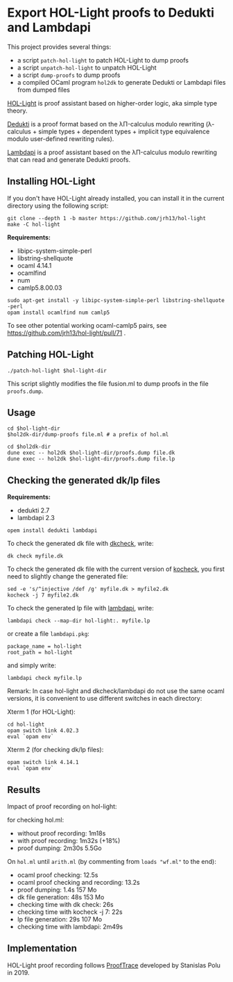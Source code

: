 Export HOL-Light proofs to Dedukti and Lambdapi
===============================================

This project provides several things:
- a script `patch-hol-light` to patch HOL-Light to dump proofs
- a script `unpatch-hol-light` to unpatch HOL-Light
- a script `dump-proofs` to dump proofs
- a compiled OCaml program `hol2dk` to generate Dedukti or Lambdapi files from dumped files

[HOL-Light](https://github.com/jrh13/hol-light) is proof assistant
based on higher-order logic, aka simple type theory.

[Dedukti](https://github.com/Deducteam/Dedukti/) is a proof format
based on the λΠ-calculus modulo rewriting (λ-calculus + simple types +
dependent types + implicit type equivalence modulo user-defined
rewriting rules).

[Lambdapi](https://github.com/Deducteam/lambdapi) is a proof assistant
based on the λΠ-calculus modulo rewriting that can read and generate
Dedukti proofs.

Installing HOL-Light
--------------------

If you don't have HOL-Light already installed, you can install it in
the current directory using the following script:

```
git clone --depth 1 -b master https://github.com/jrh13/hol-light
make -C hol-light
```

**Requirements:**
- libipc-system-simple-perl
- libstring-shellquote
- ocaml 4.14.1
- ocamlfind
- num
- camlp5.8.00.03

```
sudo apt-get install -y libipc-system-simple-perl libstring-shellquote
-perl
opam install ocamlfind num camlp5
```

To see other potential working ocaml-camlp5 pairs, see https://github.com/jrh13/hol-light/pull/71 .

Patching HOL-Light
------------------

```
./patch-hol-light $hol-light-dir
```

This script slightly modifies the file fusion.ml to dump proofs in the
file `proofs.dump`.

Usage
-----

```
cd $hol-light-dir
$hol2dk-dir/dump-proofs file.ml # a prefix of hol.ml

cd $hol2dk-dir
dune exec -- hol2dk $hol-light-dir/proofs.dump file.dk
dune exec -- hol2dk $hol-light-dir/proofs.dump file.lp
```

Checking the generated dk/lp files
----------------------------------

**Requirements:**
- dedukti 2.7
- lambdapi 2.3

```
opem install dedukti lambdapi
```

To check the generated dk file with [dkcheck](https://github.com/Deducteam/Dedukti/), write:
```
dk check myfile.dk
```

To check the generated dk file with the current version of
[kocheck](https://github.com/01mf02/kontroli-rs), you first need to
slightly change the generated file:

```
sed -e 's/^injective /def /g' myfile.dk > myfile2.dk
kocheck -j 7 myfile2.dk
```

To check the generated lp file with [lambdapi](https://github.com/Deducteam/lambdapi), write:
```
lambdapi check --map-dir hol-light:. myfile.lp
```

or create a file `lambdapi.pkg`:
```
package_name = hol-light
root_path = hol-light
```

and simply write:

```
lambdapi check myfile.lp
```

Remark: In case hol-light and dkcheck/lambdapi do not use the same ocaml
versions, it is convenient to use different switches in each directory:

Xterm 1 (for HOL-Light):
```
cd hol-light
opam switch link 4.02.3
eval `opam env`
```

Xterm 2 (for checking dk/lp files):
```
opam switch link 4.14.1
eval `opam env`
```

Results
-------

Impact of proof recording on hol-light:

for checking hol.ml:
- without proof recording: 1m18s
-    with proof recording: 1m32s (+18%)
- proof dumping: 2m30s 5.5Go

On `hol.ml` until `arith.ml` (by commenting from `loads "wf.ml"` to the end):
- ocaml proof checking: 12.5s
- ocaml proof checking and recording: 13.2s
- proof dumping: 1.4s 157 Mo
- dk file generation: 48s 153 Mo
- checking time with dk check: 26s
- checking time with kocheck -j 7: 22s
- lp file generation: 29s 107 Mo
- checking time with lambdapi: 2m49s

Implementation
--------------

HOL-Light proof recording follows
[ProofTrace](https://github.com/fblanqui/hol-light/tree/master/ProofTrace)
developed by Stanislas Polu in 2019.
